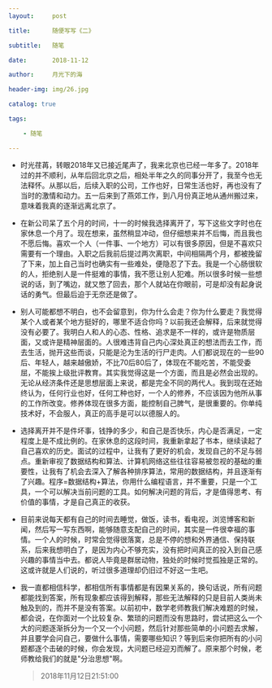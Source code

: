 ```yaml
---
layout:     post

title:      随便写写《二》

subtitle:   随笔

date:       2018-11-12

author:     月光下的海

header-img: img/26.jpg

catalog: true

tags:

    - 随笔 

---
```


- 时光荏苒，转眼2018年又已接近尾声了，我来北京也已经一年多了。2018年过的并不顺利，从年后回北京之后，相处半年之久的同事分开了，我至今也无法释怀。从那以后，后续入职的公司，工作也好，日常生活也好，再也没有了当时的激情和动力。五一后来到了燕郊工作，到八月份真正地从通州搬过来，意味着我真的逐渐远离北京了。

- 在新公司呆了五个月的时间，十一的时候我选择离开了，写下这些文字时也在家休息一个月了。现在想来，虽然稍显冲动，但仔细想来并不后悔，而且我也不愿后悔。喜欢一个人（一件事、一个地方）可以有很多原因，但是不喜欢只需要有一个理由。入职之后我前后提过两次离职，中间相隔两个月，都被挽留了下来，加上自己当时也确实有一些难处，便隐忍了下去。我是一个心肠很软的人，拒绝别人是一件挺难的事情，我不愿让别人犯难。所以很多时候一些想说的话，到了嘴边，就又憋了回去，那个人就站在你眼前，可是却没有起身说话的勇气。但最后迫于无奈还是做了。

- 别人可能都想不明白，也不会留意到，你为什么会走？你为什么要走？我觉得某个人或者某个地方挺好的，哪里不适合你吗？以前我还会解释，后来就觉得没有必要了。我明白人和人的心态、性格、追求是不一样的，或许是物质层面，又或许是精神层面的。人很难违背自己内心深处真正的想法而去工作，而去生活，抛开这些而谈，只能是沦为生活的行尸走肉。人们都说现在的一些90后、年轻人，越来越傲娇，不比70后80后了，体现在不能吃苦，不能受委屈，不能挨上级批评教育。其实我觉得这是一个方面，而且是必然会出现的。无论从经济条件还是思想层面上来说，都是完全不同的两代人。我到现在还始终认为，任何行业也好，任何工种也好，一个人的修养，不应该因为他所从事的工作所改变。修养体现在很多方面，能控制自己脾气，是很重要的。你单纯技术好，不会服人，真正的高手是可以以德服人的。

- 选择离开并不是件坏事，钱挣的多少，和自己是否快乐，内心是否满足，一定程度上是不成比例的。在家休息的这段时间，我重新拿起了书本，继续读起了自己喜欢的历史。面试的过程中，让我有了更好的机会，发现自己的不足与弱点。重新审视了数据结构和算法、计算机网络这些往往容易被忽视的基础的重要性，让我有了机会去深入了解各种排序算法，常用的数据结构，并且逐渐有了兴趣。程序=数据结构+算法，你用什么编程语言，并不重要，只是一个工具，一个可以解决当前问题的工具。如何解决问题的背后，才是值得思考、有价值的事情，才是自己真正的收获。

- 目前来说每天都有自己的时间去睡觉，做饭，读书，看电视，浏览博客和新闻，然后写一写东西啊，能够随意支配自己的时间，其实是一件很幸福的事情。一个人的时候，时常会觉得很落寞，总是不停的想和外界通信、保持联系，后来我想明白了，是因为内心不够充实，没有把时间真正的投入到自己感兴趣的事情当中去。都说人毕竟是群居动物，独处的时候时觉孤独是正常的。这或许就是人们说的，听过很多道理却仍旧过不好这一生吧。

- 我一直都相信科学，都相信所有事情都是有因果关系的，换句话说，所有问题都能找到答案，所有现象都应该得到解释，那些无法解释的只是目前人类尚未触及到的，而并不是没有答案。以前初中，数学老师教我们解决难题的时候，都会说，在你面对一个比较复杂、繁琐的问题而没有思路时，尝试把这么一个大的问题逐渐拆分为一个又一个小问题，然后针对那些简单的小问题去求解，并且要学会问自己，要做什么事情，需要哪些知识？等到后来你把所有的小问题都逐个击破的时候，你会发现，大问题已经迎刃而解了。原来那个时候，老师教给我们的就是"分治思想"啊。                                                         

  > 2018年11月12日21:51:00